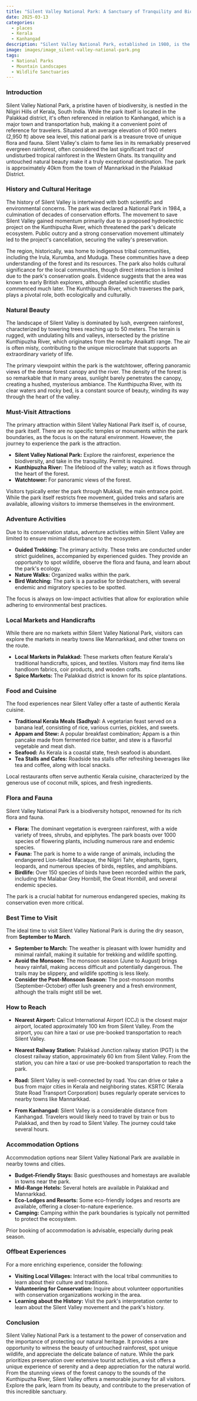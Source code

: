 ```yaml
---
title: "Silent Valley National Park: A Sanctuary of Tranquility and Biodiversity"
date: 2025-03-13
categories:
  - places
  - Kerala
  - Kanhangad
description: "Silent Valley National Park, established in 1980, is the first national park of Kerala and a part of the Western Ghats, recognized as a UNESCO World Heritage Site. It offers lush greenery, diverse flora, and fauna, making it a haven for nature lovers. The park includes the iconic Silent Lake, surrounded by dense forests, and provides opportunities for trekking, bird watching, and exploring the rich biodiversity of the region."
image: images/image_silent-valley-national-park.png
tags: 
  - National Parks
  - Mountain Landscapes
  - Wildlife Sanctuaries
---
```



### **Introduction**

Silent Valley National Park, a pristine haven of biodiversity, is nestled in the Nilgiri Hills of Kerala, South India. While the park itself is located in the Palakkad district, it's often referenced in relation to Kanhangad, which is a major town and transportation hub, making it a convenient point of reference for travelers. Situated at an average elevation of 900 meters (2,950 ft) above sea level, this national park is a treasure trove of unique flora and fauna. Silent Valley's claim to fame lies in its remarkably preserved evergreen rainforest, often considered the last significant tract of undisturbed tropical rainforest in the Western Ghats. Its tranquility and untouched natural beauty make it a truly exceptional destination. The park is approximately 40km from the town of Mannarkkad in the Palakkad District.

### **History and Cultural Heritage**

The history of Silent Valley is intertwined with both scientific and environmental concerns. The park was declared a National Park in 1984, a culmination of decades of conservation efforts. The movement to save Silent Valley gained momentum primarily due to a proposed hydroelectric project on the Kunthipuzha River, which threatened the park's delicate ecosystem. Public outcry and a strong conservation movement ultimately led to the project's cancellation, securing the valley's preservation.

The region, historically, was home to indigenous tribal communities, including the Irula, Kurumba, and Muduga. These communities have a deep understanding of the forest and its resources. The park also holds cultural significance for the local communities, though direct interaction is limited due to the park's conservation goals. Evidence suggests that the area was known to early British explorers, although detailed scientific studies commenced much later. The Kunthipuzha River, which traverses the park, plays a pivotal role, both ecologically and culturally.

### **Natural Beauty**

The landscape of Silent Valley is dominated by lush, evergreen rainforest, characterized by towering trees reaching up to 50 meters. The terrain is rugged, with undulating hills and valleys, intersected by the pristine Kunthipuzha River, which originates from the nearby Anaikatti range. The air is often misty, contributing to the unique microclimate that supports an extraordinary variety of life.



The primary viewpoint within the park is the watchtower, offering panoramic views of the dense forest canopy and the river. The density of the forest is so remarkable that in many areas, sunlight barely penetrates the canopy, creating a hushed, mysterious ambiance. The Kunthipuzha River, with its clear waters and rocky bed, is a constant source of beauty, winding its way through the heart of the valley.

### **Must-Visit Attractions**

The primary attraction within Silent Valley National Park itself is, of course, the park itself. There are no specific temples or monuments within the park boundaries, as the focus is on the natural environment. However, the journey to experience the park is the attraction.

*   **Silent Valley National Park:** Explore the rainforest, experience the biodiversity, and take in the tranquility. Permit is required.
*   **Kunthipuzha River:** The lifeblood of the valley; watch as it flows through the heart of the forest.
*   **Watchtower:** For panoramic views of the forest.



Visitors typically enter the park through Mukkali, the main entrance point. While the park itself restricts free movement, guided treks and safaris are available, allowing visitors to immerse themselves in the environment.

### **Adventure Activities**

Due to its conservation status, adventure activities within Silent Valley are limited to ensure minimal disturbance to the ecosystem.

*   **Guided Trekking:** The primary activity. These treks are conducted under strict guidelines, accompanied by experienced guides. They provide an opportunity to spot wildlife, observe the flora and fauna, and learn about the park's ecology.
*   **Nature Walks:** Organized walks within the park.
*   **Bird Watching:** The park is a paradise for birdwatchers, with several endemic and migratory species to be spotted.



The focus is always on low-impact activities that allow for exploration while adhering to environmental best practices.

### **Local Markets and Handicrafts**

While there are no markets *within* Silent Valley National Park, visitors can explore the markets in nearby towns like Mannarkkad, and other towns on the route.

*   **Local Markets in Palakkad:** These markets often feature Kerala's traditional handicrafts, spices, and textiles. Visitors may find items like handloom fabrics, coir products, and wooden crafts.
*   **Spice Markets:** The Palakkad district is known for its spice plantations.

### **Food and Cuisine**

The food experiences near Silent Valley offer a taste of authentic Kerala cuisine.

*   **Traditional Kerala Meals (Sadhya):** A vegetarian feast served on a banana leaf, consisting of rice, various curries, pickles, and sweets.
*   **Appam and Stew:** A popular breakfast combination; Appam is a thin pancake made from fermented rice batter, and stew is a flavorful vegetable and meat dish.
*   **Seafood:** As Kerala is a coastal state, fresh seafood is abundant.
*   **Tea Stalls and Cafes:** Roadside tea stalls offer refreshing beverages like tea and coffee, along with local snacks.



Local restaurants often serve authentic Kerala cuisine, characterized by the generous use of coconut milk, spices, and fresh ingredients.

### **Flora and Fauna**

Silent Valley National Park is a biodiversity hotspot, renowned for its rich flora and fauna.

*   **Flora:** The dominant vegetation is evergreen rainforest, with a wide variety of trees, shrubs, and epiphytes. The park boasts over 1000 species of flowering plants, including numerous rare and endemic species.
*   **Fauna:** The park is home to a wide range of animals, including the endangered Lion-tailed Macaque, the Nilgiri Tahr, elephants, tigers, leopards, and numerous species of birds, reptiles, and amphibians.
*   **Birdlife:** Over 150 species of birds have been recorded within the park, including the Malabar Grey Hornbill, the Great Hornbill, and several endemic species.



The park is a crucial habitat for numerous endangered species, making its conservation even more critical.

### **Best Time to Visit**

The ideal time to visit Silent Valley National Park is during the dry season, from **September to March**.

*   **September to March:** The weather is pleasant with lower humidity and minimal rainfall, making it suitable for trekking and wildlife spotting.
*   **Avoid the Monsoon:** The monsoon season (June to August) brings heavy rainfall, making access difficult and potentially dangerous. The trails may be slippery, and wildlife spotting is less likely.
*   **Consider the Post-Monsoon Season:** The post-monsoon months (September-October) offer lush greenery and a fresh environment, although the trails might still be wet.

### **How to Reach**

*   **Nearest Airport:** Calicut International Airport (CCJ) is the closest major airport, located approximately 100 km from Silent Valley. From the airport, you can hire a taxi or use pre-booked transportation to reach Silent Valley.
*   **Nearest Railway Station:** Palakkad Junction railway station (PGT) is the closest railway station, approximately 60 km from Silent Valley. From the station, you can hire a taxi or use pre-booked transportation to reach the park.
*   **Road:** Silent Valley is well-connected by road. You can drive or take a bus from major cities in Kerala and neighboring states. KSRTC (Kerala State Road Transport Corporation) buses regularly operate services to nearby towns like Mannarkkad.



*   **From Kanhangad:** Silent Valley is a considerable distance from Kanhangad. Travelers would likely need to travel by train or bus to Palakkad, and then by road to Silent Valley. The journey could take several hours.

### **Accommodation Options**

Accommodation options near Silent Valley National Park are available in nearby towns and cities.

*   **Budget-Friendly Stays:** Basic guesthouses and homestays are available in towns near the park.
*   **Mid-Range Hotels:** Several hotels are available in Palakkad and Mannarkkad.
*   **Eco-Lodges and Resorts:** Some eco-friendly lodges and resorts are available, offering a closer-to-nature experience.
*   **Camping:** Camping within the park boundaries is typically not permitted to protect the ecosystem.



Prior booking of accommodation is advisable, especially during peak season.

### **Offbeat Experiences**

For a more enriching experience, consider the following:

*   **Visiting Local Villages:** Interact with the local tribal communities to learn about their culture and traditions.
*   **Volunteering for Conservation:** Inquire about volunteer opportunities with conservation organizations working in the area.
*   **Learning about the History:** Visit the park's interpretation center to learn about the Silent Valley movement and the park's history.

### **Conclusion**

Silent Valley National Park is a testament to the power of conservation and the importance of protecting our natural heritage. It provides a rare opportunity to witness the beauty of untouched rainforest, spot unique wildlife, and appreciate the delicate balance of nature. While the park prioritizes preservation over extensive tourist activities, a visit offers a unique experience of serenity and a deep appreciation for the natural world. From the stunning views of the forest canopy to the sounds of the Kunthipuzha River, Silent Valley offers a memorable journey for all visitors. Explore the park, learn from its beauty, and contribute to the preservation of this incredible sanctuary.


